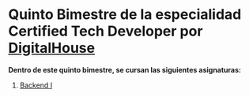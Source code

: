 # Quinto Bimestre de la especialidad **Certified Tech Developer** por [DigitalHouse](https://www.digitalhouse.com/productos/programacion/certified-tech-developer)

**Dentro de este quinto bimestre, se cursan las siguientes asignaturas:**

1. [Backend I](./Backend_I/)
